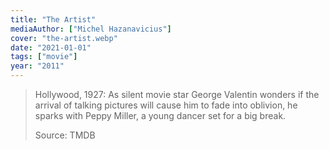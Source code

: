 ```yaml
---
title: "The Artist"
mediaAuthor: ["Michel Hazanavicius"]
cover: "the-artist.webp"
date: "2021-01-01"
tags: ["movie"]
year: "2011"
---
```


> Hollywood, 1927: As silent movie star George Valentin wonders if the arrival of talking pictures will cause him to fade into oblivion, he sparks with Peppy Miller, a young dancer set for a big break.
>
> Source: TMDB
